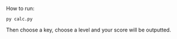 How to run:

``` py calc.py ```

Then choose a key, choose a level and your score will be outputted.